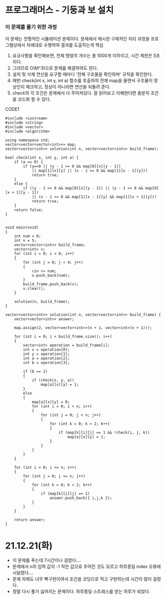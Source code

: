 # 프로그래머스 - 기둥과 보 설치

### 이 문제를 풀기 위한 과정
이 문제는 전형적인 시뮬레이션 문제이다. 문제에서 제시한 구체적인 처리 과정을 프로그램상에서 차례대로 수행하여 결과를 도출하는게 핵심
1. 요규사항을 확인해보면, 전체 명령의 개수는 총 1000개 이하이고, 시간 제한은 5초이다.
2. 그러므로 O(M^3)으로 문제를 해결하여도 된다.
3. 설치 및 삭제 연산을 요구할 때마다 '전체 구조물을 확인하며' 규칙을 확인한다.
4. 매번 check(int x, int y, int a) 함수를 호출하여 전체 map을 돌면서 구조물이 정상인지 체크하고, 정상이 아니라면 연산을 되돌려 준다.
5. check의 각 조건은 문제에서 다 주어져있다. 잘 읽어보고 이해한다면 충분히 조건을 코드화 할 수 있다.

CODE1

    #include <iostream>
    #include <string>
    #include <vector>
    #include <algorithm>

    using namespace std;
    vector<vector<vector<int>>> map;
    vector<vector<int>> solution(int n, vector<vector<int>> build_frame);

    bool check(int x, int y, int a) {
        if (a == 0) {
            if (y==0 || (y - 1 >= 0 && map[0][x][y - 1])
                || map[1][x][y] || (x - 1 >= 0 && map[1][x - 1][y]))
                return true;
        }
        else {
            if ((y - 1 >= 0 && map[0][x][y - 1]) || (y - 1 >= 0 && map[0][x + 1][y - 1])
                || (x - 1 >= 0 && map[1][x - 1][y] && map[1][x + 1][y]))
                return true;
        }
        return false;
    }


    void main(void)
    {
        int num = 0;
        int n = 5;
        vector<vector<int>> build_frame;
        vector<int> v;
        for (int i = 0; i < 8; i++)
        {
            for (int j = 0; j < 4; j++)
            {
                cin >> num;
                v.push_back(num);
            }
            build_frame.push_back(v);
            v.clear();
        }

        solution(n, build_frame);
    }

    vector<vector<int>> solution(int n, vector<vector<int>> build_frame) {
        vector<vector<int>> answer;
        
        map.assign(2, vector<vector<int>>(n + 1, vector<int>(n + 1)));

        for (int i = 0; i < build_frame.size(); i++)
        {
            vector<int> operation = build_frame[i];
            int x = operation[0];
            int y = operation[1];
            int a = operation[2];
            int b = operation[3];
            
            if (b == 1)
            {
                if (check(x, y, a))
                    map[a][x][y] = 1;
            }
            else
            {
                map[a][x][y] = 0;
                for (int i = 0; i < n; i++) 
                {
                    for (int j = 0; j < n; j++) 
                    {
                        for (int k = 0; k < 2; k++) 
                        {
                            if (map[k][i][j] == 1 && !check(i, j, k))
                                map[a][x][y] = 1;
                        }
                    }
                }
            }
        }

        for (int i = 0; i <= n; i++)
        {
            for (int j = 0; j <= n; j++)
            {
                for (int k = 0; k < 2; k++)
                {
                    if (map[k][i][j] == 1)
                        answer.push_back({ i,j,k });
                }
            }
        }

        return answer;
    }




# 21.12.21(화)
* 이 문제를 푸는데 7시간이나 걸렸다....
* 문제에서 n의 입력 값이 -1 작은 값으로 주어진 것도 모르고 하루종일 index 오류에 시달렸다....
* 문제 자체도 너무 빡구현이여서 조건을 코딩으로 적고 구현하는데 시간이 많이 걸렸다.
* 정말 다시 풀기 싫어지는 문제이다. 하루종일 스트레스를 받는 하루가 되었다.